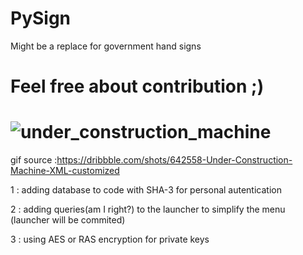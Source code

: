 # PySign
Might be a replace for government hand signs

# Feel free about contribution ;)

# ![under_construction_machine](https://user-images.githubusercontent.com/131850863/235640718-dc02402b-2c78-401d-a57d-343c5fd1fab5.gif)
gif source :https://dribbble.com/shots/642558-Under-Construction-Machine-XML-customized


<p> 1 : adding database to code with SHA-3 for personal autentication </p>
<p> 2 : adding queries(am I right?) to the launcher to simplify the menu (launcher will be commited) </p>
<p> 3 : using AES or RAS encryption for private keys
